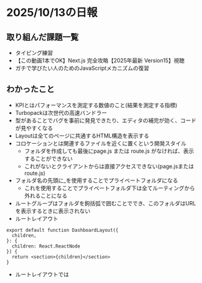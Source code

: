 # 2025/10/13の日報
## 取り組んだ課題一覧
* タイピング練習
* 【この動画1本でOK】Next.js 完全攻略【2025年最新 Version15】視聴
* ガチで学びたい人のためのJavaScriptメカニズムの復習
## わかったこと 
* KPIとはパフォーマンスを測定する数値のこと(結果を測定する指標)
* Turbopackは次世代の高速バンドラー
* 型があることでバグを事前に発見できたり、エディタの補完が効く、コードが見やすくなる
* Layoutは全てのページに共通するHTML構造を表示する
* コロケーションとは関連するファイルを近くに置くという開発スタイル
  * フォルダを作成しても最後にpage.js または route.js がなければ、表示することができない
  * これがないとクライアントからは直接アクセスできない(page.jsまたはroute.js)
* フォルダ名の先頭に_を使用することでプライベートフォルダになる
  * これを使用することでプライベートフォルダ下は全てルーティングから外れることになる
* ルートグループはフォルダを鉤括弧で囲むことででき、このフォルダはURLを表示するときに表示されない
* ルートレイアウト
```
export default function DashboardLayout({
  children,
}: {
  children: React.ReactNode
}) {
  return <section>{children}</section>
}
```
* ルートレイアウトでは<title> や <meta> などの <head> 手動でルートレイアウトに追加すべきでない。
* 異なるルートレイアウト間を移動するとSPAではなくてページ全体がリロードされてしまう
* cache: 'no-store'を使用することで毎回新しいデータを取得する。
  * デフォルトではデータをキャッシュして次回はキャッシュを使用するという設定("force-cache")
* StaticRenderingは静的レンダリングでビルド時に生成され、静的HTMLを配信する。DynamicRenderingはリクエスト毎にサーバーがページを生成する
* fetch関数にcacheを使用することでダイナミックレンダリングにすることができる。
* キャッシュするということはstaticRenderingの特徴の１つ
* useEffectはコンポーネントを外部システムと同期させるReactフック。
  * ブラウザ側でデータ取得を行い、その値が更新されるたびに値が変更される。
* SSR streamingとはSSRの時点で重たい処理を行っている場合、重たい処理を行っているコンポーネントを遅延させて軽いものからレンダリングさせること
  * ダイナミックレンダリングにおいてHTMLを一度に全て送信するのではなくて準備が整ったものから順番にレンダリングしていく技術
  * ダイナミックレンダリングは画面表示するのに時間がかかってしまう。
```
  const StreamingSsrPage = () => {
  return (
    <Box>
      <h1>treamingSsrPage</h1>
      <Suspense>
        <DelayServerDataFetch/>
      </Suspense>
    </Box>
  )
}

```
　* 時間がかかるサーバーの処理に上下げにReactで使用する<Suspense>を挟むことによってSSR streamingを実行する
* useRefはuseStateの前回の値を保持する
* タブの逆はシフト＋Tab
* 
  
## 感じたこと
* 
## 次やること
* 【この動画1本でOK】Next.js 完全攻略【2025年最新 Version15】を視聴
##  合計時間 
Today: ３.0h<br>
Total: 1867.05

